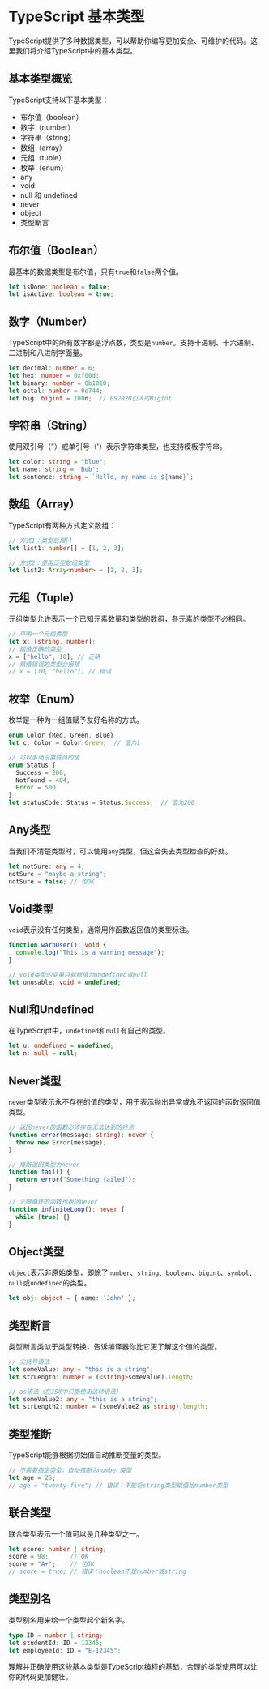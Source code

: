 # TypeScript 基本类型

TypeScript提供了多种数据类型，可以帮助你编写更加安全、可维护的代码。这里我们将介绍TypeScript中的基本类型。

## 基本类型概览

TypeScript支持以下基本类型：

- 布尔值（boolean）
- 数字（number）
- 字符串（string）
- 数组（array）
- 元组（tuple）
- 枚举（enum）
- any
- void
- null 和 undefined
- never
- object
- 类型断言

## 布尔值（Boolean）

最基本的数据类型是布尔值，只有`true`和`false`两个值。

```typescript
let isDone: boolean = false;
let isActive: boolean = true;
```

## 数字（Number）

TypeScript中的所有数字都是浮点数，类型是`number`。支持十进制、十六进制、二进制和八进制字面量。

```typescript
let decimal: number = 6;
let hex: number = 0xf00d;
let binary: number = 0b1010;
let octal: number = 0o744;
let big: bigint = 100n;  // ES2020引入的BigInt
```

## 字符串（String）

使用双引号（"）或单引号（'）表示字符串类型，也支持模板字符串。

```typescript
let color: string = "blue";
let name: string = 'Bob';
let sentence: string = `Hello, my name is ${name}`;
```

## 数组（Array）

TypeScript有两种方式定义数组：

```typescript
// 方式1：类型后跟[]
let list1: number[] = [1, 2, 3];

// 方式2：使用泛型数组类型
let list2: Array<number> = [1, 2, 3];
```

## 元组（Tuple）

元组类型允许表示一个已知元素数量和类型的数组，各元素的类型不必相同。

```typescript
// 声明一个元组类型
let x: [string, number];
// 赋值正确的类型
x = ["hello", 10]; // 正确
// 赋值错误的类型会报错
// x = [10, "hello"]; // 错误
```

## 枚举（Enum）

枚举是一种为一组值赋予友好名称的方式。

```typescript
enum Color {Red, Green, Blue}
let c: Color = Color.Green;  // 值为1

// 可以手动设置成员的值
enum Status {
  Success = 200,
  NotFound = 404,
  Error = 500
}
let statusCode: Status = Status.Success;  // 值为200
```

## Any类型

当我们不清楚类型时，可以使用`any`类型，但这会失去类型检查的好处。

```typescript
let notSure: any = 4;
notSure = "maybe a string";
notSure = false; // 也OK
```

## Void类型

`void`表示没有任何类型，通常用作函数返回值的类型标注。

```typescript
function warnUser(): void {
  console.log("This is a warning message");
}

// void类型的变量只能赋值为undefined或null
let unusable: void = undefined;
```

## Null和Undefined

在TypeScript中，`undefined`和`null`有自己的类型。

```typescript
let u: undefined = undefined;
let n: null = null;
```

## Never类型

`never`类型表示永不存在的值的类型，用于表示抛出异常或永不返回的函数返回值类型。

```typescript
// 返回never的函数必须存在无法达到的终点
function error(message: string): never {
  throw new Error(message);
}

// 推断返回类型为never
function fail() {
  return error("Something failed");
}

// 无限循环的函数也返回never
function infiniteLoop(): never {
  while (true) {}
}
```

## Object类型

`object`表示非原始类型，即除了`number`、`string`、`boolean`、`bigint`、`symbol`、`null`或`undefined`的类型。

```typescript
let obj: object = { name: 'John' };
```

## 类型断言

类型断言类似于类型转换，告诉编译器你比它更了解这个值的类型。

```typescript
// 尖括号语法
let someValue: any = "this is a string";
let strLength: number = (<string>someValue).length;

// as语法（在JSX中只能使用这种语法）
let someValue2: any = "this is a string";
let strLength2: number = (someValue2 as string).length;
```

## 类型推断

TypeScript能够根据初始值自动推断变量的类型。

```typescript
// 不需要指定类型，自动推断为number类型
let age = 25;
// age = "twenty-five"; // 错误：不能将string类型赋值给number类型
```

## 联合类型

联合类型表示一个值可以是几种类型之一。

```typescript
let score: number | string;
score = 98;      // OK
score = "A+";    // 也OK
// score = true; // 错误：boolean不是number或string
```

## 类型别名

类型别名用来给一个类型起个新名字。

```typescript
type ID = number | string;
let studentId: ID = 12345;
let employeeId: ID = "E-12345";
```

理解并正确使用这些基本类型是TypeScript编程的基础，合理的类型使用可以让你的代码更加健壮。 